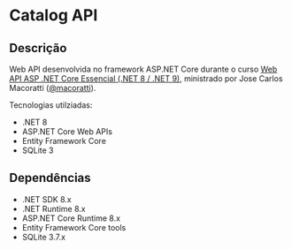 # Catalog API

## Descrição
Web API desenvolvida no framework ASP.NET Core durante o curso [Web API ASP .NET Core Essencial (.NET 8 / .NET 9)](https://www.udemy.com/course/curso-web-api-asp-net-core-essencial/?couponCode=KEEPLEARNING), ministrado por Jose Carlos Macoratti ([@macoratti](https://github.com/)).

Tecnologias utilziadas:
- .NET 8
- ASP.NET Core Web APIs
- Entity Framework Core
- SQLite 3

## Dependências

- .NET SDK 8.x
- .NET Runtime 8.x
- ASP.NET Core Runtime 8.x
- Entity Framework Core tools
- SQLite 3.7.x

